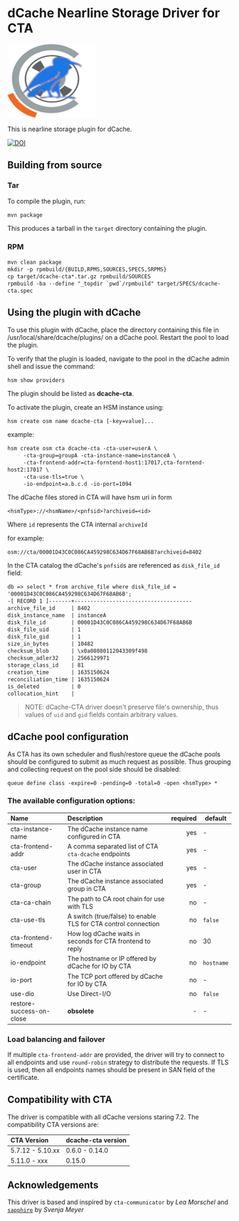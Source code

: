 # dCache Nearline Storage Driver for CTA

<img src=".assets/cta+dcache.png" height="165" width="200">

This is nearline storage plugin for dCache.

[![DOI](https://zenodo.org/badge/415029713.svg)](https://zenodo.org/badge/latestdoi/415029713)

## Building from source

### Tar

To compile the plugin, run:

    mvn package

This produces a tarball in the `target` directory containing the plugin.

### RPM

```
mvn clean package
mkdir -p rpmbuild/{BUILD,RPMS,SOURCES,SPECS,SRPMS}
cp target/dcache-cta*.tar.gz rpmbuild/SOURCES
rpmbuild -ba --define "_topdir `pwd`/rpmbuild" target/SPECS/dcache-cta.spec
```

## Using the plugin with dCache

To use this plugin with dCache, place the directory containing this
file in /usr/local/share/dcache/plugins/ on a dCache pool. Restart
the pool to load the plugin.

To verify that the plugin is loaded, navigate to the pool in the dCache admin
shell and issue the command:

    hsm show providers

The plugin should be listed as **dcache-cta**.

To activate the plugin, create an HSM instance using:

    hsm create osm name dcache-cta [-key=value]...

example:

    hsm create osm cta dcache-cta -cta-user=userA \
         -cta-group=groupA -cta-instance-name=instanceA \
         -cta-frontend-addr=cta-forntend-host1:17017,cta-forntend-host2:17017 \
         -cta-use-tls=true \
         -io-endpoint=a.b.c.d -io-port=1094

The dCache files stored in CTA will have hsm uri in form
```
<hsmType>://<hsmName>/<pnfsid>?archiveid=<id>
```
Where `id` represents the CTA internal `archiveId`

for example:
```
osm://cta/00001D43C0C086CA459298C634D67F68AB6B?archiveid=8402
```

In the CTA catalog the dCache's `pnfsid`s are referenced as `disk_file_id` field:

```
db => select * from archive_file where disk_file_id = '00001D43C0C086CA459298C634D67F68AB6B';
-[ RECORD 1 ]-------+-------------------------------------
archive_file_id     | 8402
disk_instance_name  | instanceA
disk_file_id        | 00001D43C0C086CA459298C634D67F68AB6B
disk_file_uid       | 1
disk_file_gid       | 1
size_in_bytes       | 10482
checksum_blob       | \x0a08080112043309f498
checksum_adler32    | 2566129971
storage_class_id    | 81
creation_time       | 1635150624
reconciliation_time | 1635150624
is_deleted          | 0
collocation_hint    |
```

> NOTE: dCache-CTA driver doesn't preserve file's ownership, thus values of `uid` and `gid` fields
> contain arbitrary values.

## dCache pool configuration

As CTA has its own scheduler and flush/restore queue the dCache pools should be configured to
submit as much request as possible. Thus grouping and collecting request on the pool side should
be disabled:

```
queue define class -expire=0 -pending=0 -total=0 -open <hsmType> *
```

### The available configuration options:

| Name                     | Description                                                    | required | default    |
|:-------------------------|:---------------------------------------------------------------|---------:|------------|
| cta-instance-name        | The dCache instance name configured in CTA                     |      yes | -          |
| cta-frontend-addr        | A comma separated list of  CTA `cta-dcache` endpoints          |      yes | -          |
| cta-user                 | The dCache instance associated user in CTA                     |      yes | -          |
| cta-group                | The dCache instance associated group in CTA                    |      yes | -          |
| cta-ca-chain             | The path to CA root chain for use with TLS                     |       no | -          |
| cta-use-tls              | A switch (true/false) to enable TLS for CTA control connection |       no | `false`    |
| cta-frontend-timeout     | How log dCache waits in seconds for CTA frontend to reply      |       no | 30         |
| io-endpoint              | The hostname or IP offered by dCache for IO by CTA             |       no | `hostname` |
| io-port                  | The TCP port offered by dCache for IO by CTA                   |       no | -          |
| use-dio                  | Use Direct-I/O                                                 |       no | `false`    |
| restore-success-on-close | **obsolete**                                                   |        - | -          |

### Load balancing and failover

If multiple `cta-frontend-addr` are provided, the driver will try to connect to all endpoints and use `round-robin`
strategy to distribute the requests. If TLS is used, then all endpoints names should be present in SAN field of the
certificate.

## Compatibility with CTA

The driver is compatible with all dCache versions staring 7.2. The compatibility CTA versions are:

| CTA Version              | dcache-cta version |
|:-------------------------|:-------------------|
| 5.7.12 - 5.10.xx         | 0.6.0 - 0.14.0     |
| 5.11.0 - xxx             | 0.15.0             |


## Acknowledgements

This driver is based and inspired by `cta-communicator` by _Lea Morschel_ and  [`sapphire`](https://github.com/dCache/sapphire) by _Svenja Meyer_
